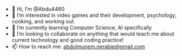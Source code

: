 - 👋 Hi, I’m @Abdu4460
- 👀 I’m interested in video games and their development, psychology, cooking, and working out.
- 🌱 I’m currently learning Computer Science, AI specifically
- 💞️ I’m looking to collaborate on anything that would teach me about current technology and good coding practice!
- 📫 How to reach me: abdulmunem.nerabie@gmail.com

<!---
Abdu4460/Abdu4460 is a ✨ special ✨ repository because its `README.md` (this file) appears on your GitHub profile.
You can click the Preview link to take a look at your changes.
--->
